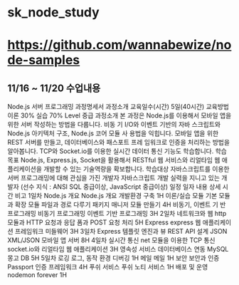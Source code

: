# sk_node_study

# https://github.com/wannabewize/node-samples

## 11/16 ~ 11/20 수업내용


Node.js 서버 프로그래밍 과정명세서
과정소개
교육일수(시간) 5일(40시간) 교육방법 이론 30% 실습 70% Level 중급
과정소개 본 과정은 Node.js를 이용해서 모바일 앱을 위한 서버 작성하는 방법을 다룹니다. 비동
기 I/O와 이벤트 기반의 자바 스크립트와 Node.js 아키텍처 구조, Node.js 코어 모듈 사
용법을 익힙니다. 모바일 앱을 위한 REST 서버를 만들고, 데이터베이스와 패스포트 프레
임워크로 인증을 처리하는 방법을 알아봅니다. TCP와 Socket.io를 이용한 실시간 데이터
통신 기능도 학습합니다.
학습목표 Node.js, Express.js, Socket을 활용해서 RESTful 웹 서비스와 리얼타임 웹 애플리케이션을
개발할 수 있는 기술역량을 확보합니다.
학습대상 자바스크립트를 이용한 서버 프로그래밍에 대해 관심을 가진 개발자
자바스크립트 개발 실력을 지니고 있는 개발자
(선수 지식 : ANSI SQL 중급이상, JavaScript 중급이상)
일정
일자 내용 상세 시간 비고
1일차
Node.js 개요
Node.js 개요
개발환경 구축
1H
이론/실습
모듈
기본 모듈과 확장 모듈
파일과 경로 다루기
패키지 매니저
모듈 만들기
4H
비동기, 이벤트 기
반 프로그래밍
비동기 프로그래밍
이벤트 기반 프로그래밍
3H
2일차
네트워크와 웹
http 모듈과 HTTP
요청과 응답
폼과 POST 요청 처리
5H
Express
express 웹 애플리케이션 프레임워크
미들웨어
3H
3일차 Express
템플릿 엔진과 뷰
REST API 설계
JSON
XML/JSON
모바일 앱 서버
8H
4일차
실시간 통신
net 모듈을 이용한 TCP 통신
socket.io와 리얼타임 웹 애플리케이션
3H
영속성 서비스
데이터베이스 연동
MySQL
몽고 DB
5H
5일차
로깅
로그, 동작 환경
디버깅
1H
메일 메일 1H
보안
보안과 인증
Passport 인증 프레임워크
4H
푸쉬 서비스 푸쉬 노티 서비스 1H
배포 및 운영
nodemon
forever
1H